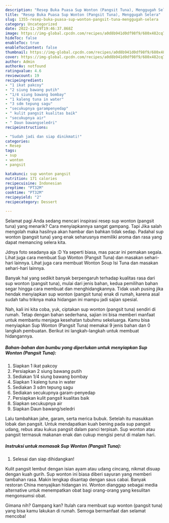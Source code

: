 ```yaml
---
description: "Resep Buka Puasa Sup Wonton (Pangsit Tuna), Menggugah Selera"
title: "Resep Buka Puasa Sup Wonton (Pangsit Tuna), Menggugah Selera"
slug: 1355-resep-buka-puasa-sup-wonton-pangsit-tuna-menggugah-selera
category: Uncategorized
date: 2022-11-29T19:46:37.868Z
image: https://img-global.cpcdn.com/recipes/a0d8b941d0df98f9/680x482cq70/sup-wonton-pangsit-tuna-foto-resep-utama.jpg
hideToc: false
enableToc: true
enableTocContent: false
thumbnail: https://img-global.cpcdn.com/recipes/a0d8b941d0df98f9/680x482cq70/sup-wonton-pangsit-tuna-foto-resep-utama.jpg
cover: https://img-global.cpcdn.com/recipes/a0d8b941d0df98f9/680x482cq70/sup-wonton-pangsit-tuna-foto-resep-utama.jpg
author: Admin
authorAv: notfound
ratingvalue: 4.6
reviewcount: 19
recipeingredient:
- "1 ikat pakcoy"
- "2 siung bawang putih"
- "1/4 siung bawang bombay"
- "1 kaleng tuna in water"
- "3 sdm tepung sagu"
- "secukupnya garampenyedap"
- " kulit pangsit kualitas baik"
- "secukupnya air"
- " Daun bawangseledri"
recipeinstructions:

- "Sudah jadi dan siap dinikmati!"
categories:
- Resep
tags:
- sup
- wonton
- pangsit

katakunci: sup wonton pangsit 
nutrition: 171 calories
recipecuisine: Indonesian
preptime: "PT32M"
cooktime: "PT32M"
recipeyield: "2"
recipecategory: Dessert

---
```



Selamat pagi Anda sedang mencari inspirasi resep sup wonton (pangsit tuna) yang menarik? Cara menyiapkannya sangat gampang. Tapi Jika salah mengolah maka hasilnya akan hambar dan bahkan tidak sedap. Padahal sup wonton (pangsit tuna) yang enak seharusnya memiliki aroma dan rasa yang dapat memancing selera kita.


Jdnya foto seadanya aja :D Ya seperti biasa, mas pacar ini pemakan segala. Lihat juga cara membuat Sup Wonton (Pangsit Tuna) dan masakan sehari-hari lainnya. Lihat juga cara membuat Wonton Soup Isi Tuna dan masakan sehari-hari lainnya.

Banyak hal yang sedikit banyak berpengaruh terhadap kualitas rasa dari sup wonton (pangsit tuna), mulai dari jenis bahan, kedua pemilihan bahan segar hingga cara membuat dan menghidangkannya. Tidak usah pusing jika hendak menyiapkan sup wonton (pangsit tuna) enak di rumah, karena asal sudah tahu triknya maka hidangan ini mampu jadi sajian spesial.


Nah, kali ini kita coba, yuk, ciptakan sup wonton (pangsit tuna) sendiri di rumah. Tetap dengan bahan sederhana, sajian ini bisa memberi manfaat untuk membantu menjaga kesehatan tubuhmu sekeluarga. Kamu bisa menyiapkan Sup Wonton (Pangsit Tuna) memakai 9 jenis bahan dan 0 langkah pembuatan. Berikut ini langkah-langkah untuk membuat hidangannya.

<!--inarticleads1-->

##### Bahan-bahan dan bumbu yang diperlukan untuk menyiapkan Sup Wonton (Pangsit Tuna):

1. Siapkan 1 ikat pakcoy
1. Persiapkan 2 siung bawang putih
1. Sediakan 1/4 siung bawang bombay
1. Siapkan 1 kaleng tuna in water
1. Sediakan 3 sdm tepung sagu
1. Sediakan secukupnya garam-penyedap
1. Persiapkan  kulit pangsit kualitas baik
1. Siapkan secukupnya air
1. Siapkan  Daun bawang/seledri


Lalu tambahkan jahe, garam, serta merica bubuk. Setelah itu masukkan lobak dan pangsit. Untuk mendapatkan kuah bening pada sup pangsit udang, rebus atau kukus pangsit dalam panci terpisah. Sup wonton atau pangsit termasuk makanan enak dan cukup mengisi perut di malam hari. 

<!--inarticleads2-->

##### Instruksi untuk memasak Sup Wonton (Pangsit Tuna):


1. Selesai dan siap dihidangkan!

Kulit pangsit lembut dengan isian ayam atau udang cincang, nikmat disuap dengan kuah gurih. Sup wonton ini biasa diberi sayuran yang memberi tambahan rasa. Makin lengkap disantap dengan saus cabai. Banyak restoran China menyajikan hidangan ini. Wonton dianggap sebagai media alternative untuk menempatkan obat bagi orang-orang yang kesulitan mengonsumsi obat. 

Gimana nih? Gampang kan? Itulah cara membuat sup wonton (pangsit tuna) yang bisa kamu lakukan di rumah. Semoga bermanfaat dan selamat mencoba!
